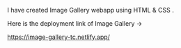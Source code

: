 I have created Image Gallery webapp using HTML & CSS .

Here is the deployment link of Image Gallery ->

https://image-gallery-tc.netlify.app/
